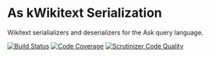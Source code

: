 # As kWikitext Serialization

Wikitext serialializers and deserializers for the Ask query language.

[![Build Status](https://travis-ci.org/wmde/AskWikitextSerialization.svg?branch=master)](https://travis-ci.org/wmde/AskWikitextSerialization)
[![Code Coverage](https://scrutinizer-ci.com/g/wmde/AskWikitextSerialization/badges/coverage.png?b=master)](https://scrutinizer-ci.com/g/wmde/AskWikitextSerialization/?branch=master)
[![Scrutinizer Code Quality](https://scrutinizer-ci.com/g/wmde/AskWikitextSerialization/badges/quality-score.png?b=master)](https://scrutinizer-ci.com/g/wmde/AskWikitextSerialization/?branch=master)
